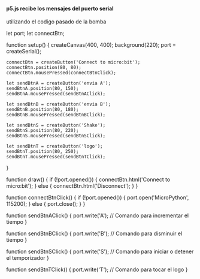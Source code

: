 #### p5.js recibe los mensajes del puerto serial
utilizando el codigo pasado de la bomba 

let port;
let connectBtn;

function setup() {
    createCanvas(400, 400);
    background(220);
    port = createSerial();
  
    connectBtn = createButton('Connect to micro:bit');
    connectBtn.position(80, 80);
    connectBtn.mousePressed(connectBtnClick);
  
    let sendBtnA = createButton('envia A');
    sendBtnA.position(80, 150);
    sendBtnA.mousePressed(sendBtnAClick);
  
    let sendBtnB = createButton('envia B');
    sendBtnB.position(80, 180);
    sendBtnB.mousePressed(sendBtnBClick);
  
    let sendBtnS = createButton('Shake');
    sendBtnS.position(80, 220);
    sendBtnS.mousePressed(sendBtnSClick);
  
    let sendBtnT = createButton('logo');
    sendBtnT.position(80, 250);
    sendBtnT.mousePressed(sendBtnTClick);
}

function draw() {
    if (!port.opened()) {
        connectBtn.html('Connect to micro:bit');
    } else {
        connectBtn.html('Disconnect');
    }
}

function connectBtnClick() {
    if (!port.opened()) {
        port.open('MicroPython', 115200);
    } else {
        port.close();
    }
}

function sendBtnAClick() {
    port.write('A');  // Comando para incrementar el tiempo
}

function sendBtnBClick() {
    port.write('B');  // Comando para disminuir el tiempo
}

function sendBtnSClick() {
    port.write('S');  // Comando para iniciar o detener el temporizador
}

function sendBtnTClick() {
    port.write('T');  // Comando para tocar el logo
}
